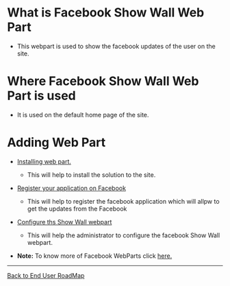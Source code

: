 # What is Facebook Show Wall Web Part #

  * This webpart is used to show the facebook updates of the user on the site.

# Where Facebook Show Wall Web Part is used #
  * It is used on the default home page of the site.


# Adding Web Part #
  * [Installing web part.](http://code.google.com/p/sharepoint-facebook-wall/wiki/Installation)
    * This will help to install the solution to the site.
  * [Register your application on Facebook](http://code.google.com/p/sharepoint-facebook-wall/wiki/ApplicationRegistrationFacebook)
    * This will help to register the facebook application which will allpw to get the updates from the Facebook
  * [Configure ths Show Wall webpart](http://code.google.com/p/sharepoint-facebook-wall/wiki/ShowWallConfiguration)
    * This will help the administrator to configure the facebook Show Wall webpart.

  * **Note:** To know more of Facebook WebParts click [here.](http://code.google.com/p/sharepoint-facebook-wall)



---

[Back to End User RoadMap](http://code.google.com/p/free-sharepoint-small-business-website-template-theme/wiki/EndUserRoadMap)